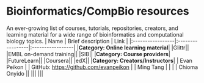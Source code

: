 # Bioinformatics/CompBio resources
An ever-growing list of courses, tutorials, repositories, creators, and learning material for a wide range of bioinformatics and computational biology topics.
| Name | Brief description | Link |
|:-----------------|:-----------------|:-----------------|
|**Category: Online learning material**|
|Glittr||
|EMBL on-demand training||
|SIB||
|**Category: Course providers**|
|FutureLearn||
|Coursera||
|edX||
|**Category: Creators/Instructors**|
| Evan Peikon |   | GitHub: https://github.com/evanpeikon  |
| Ming Tang |   |    |
| Chioma Onyido ||
|||
|||
